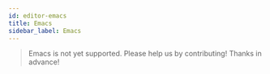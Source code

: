 ```yaml
---
id: editor-emacs
title: Emacs
sidebar_label: Emacs
---
```


> Emacs is not yet supported. Please help us by contributing! Thanks in advance!

